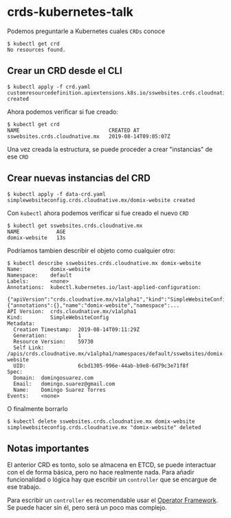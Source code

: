 # crds-kubernetes-talk


Podemos preguntarle a Kubernetes cuales `CRDs` conoce

    $ kubectl get crd
    No resources found.


## Crear un CRD desde el CLI

    $ kubectl apply -f crd.yaml
    customresourcedefinition.apiextensions.k8s.io/sswebsites.crds.cloudnative.mx created

Ahora podemos verificar si fue creado:

    $ kubectl get crd
    NAME                             CREATED AT
    sswebsites.crds.cloudnative.mx   2019-08-14T09:05:07Z

Una vez creada la estructura, se puede proceder a crear "instancias" de ese `CRD`

## Crear nuevas instancias del CRD

    $ kubectl apply -f data-crd.yaml
    simplewebsiteconfig.crds.cloudnative.mx/domix-website created


Con `kubectl` ahora podemos verificar si fue creado el nuevo `CRD`

    $ kubectl get sswebsites.crds.cloudnative.mx
    NAME            AGE
    domix-website   13s

Podríamos tambien describir el objeto como cualquier otro:

```
$ kubectl describe sswebsites.crds.cloudnative.mx domix-website
Name:         domix-website
Namespace:    default
Labels:       <none>
Annotations:  kubectl.kubernetes.io/last-applied-configuration:
                {"apiVersion":"crds.cloudnative.mx/v1alpha1","kind":"SimpleWebsiteConfig","metadata":{"annotations":{},"name":"domix-website","namespace":...
API Version:  crds.cloudnative.mx/v1alpha1
Kind:         SimpleWebsiteConfig
Metadata:
  Creation Timestamp:  2019-08-14T09:11:29Z
  Generation:          1
  Resource Version:    59730
  Self Link:           /apis/crds.cloudnative.mx/v1alpha1/namespaces/default/sswebsites/domix-website
  UID:                 6cbd1305-996e-44ab-b9e8-6d79c3e71f8f
Spec:
  Domain:  domingosuarez.com
  Email:   domingo.suarez@gmail.com
  Name:    Domingo Suarez Torres
Events:    <none>
```

O finalmente borrarlo

```
$ kubectl delete sswebsites.crds.cloudnative.mx domix-website
simplewebsiteconfig.crds.cloudnative.mx "domix-website" deleted
```


## Notas importantes

El anterior CRD es tonto, solo se almacena en ETCD, se puede interactuar con el de forma básica, pero no hace realmente nada. Para añadir funcionalidad o lógica hay que escribir un `controller` que se encargue de ese trabajo.

Para escribir un `controller` es recomendable usar el [Operator Framework](https://github.com/operator-framework/operator-sdk). Se puede hacer sin él, pero será un poco mas complejo.